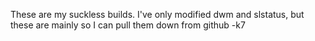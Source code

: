 These are my suckless builds. I've only modified dwm and slstatus, but these are mainly so I can pull them down from github
-k7
